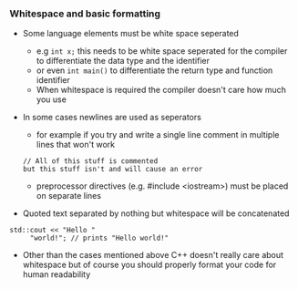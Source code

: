 ### Whitespace and basic formatting

- Some language elements must be white space seperated
    - e.g `int x;` this needs to be white space seperated for the compiler to differentiate the data type and the identifier
    - or even `int main()` to differentiate the return type and function identifier
    - When whitespace is required the compiler doesn't care how much you use

- In some cases newlines are used as seperators
    - for example if you try and write a single line comment in multiple lines that won't work
    ``` 
    // All of this stuff is commented
    but this stuff isn't and will cause an error
    ```
    - preprocessor directives (e.g. #include \<iostream\>) must be placed on separate lines

- Quoted text separated by nothing but whitespace will be concatenated
```
std::cout << "Hello "
     "world!"; // prints "Hello world!"
```

- Other than the cases mentioned above C++ doesn't really care about whitespace but of course you should properly format your code for human readability
